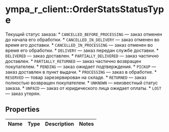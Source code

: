 # ympa_r_client::OrderStatsStatusType

Текущий статус заказа:  * `CANCELLED_BEFORE_PROCESSING` — заказ отменен до начала его обработки.  * `CANCELLED_IN_DELIVERY` — заказ отменен во время его доставки.  * `CANCELLED_IN_PROCESSING` — заказ отменен во время его обработки.  * `DELIVERY` — заказ передан службе доставки.  * `DELIVERED` — заказ доставлен.  * `PARTIALLY_DELIVERED` — заказ частично доставлен.  * `PARTIALLY_RETURNED` — заказ частично возвращен покупателем.  * `PENDING` — заказ ожидает подтверждения.  * `PICKUP` — заказ доставлен в пункт выдачи.  * `PROCESSING` — заказ в обработке.  * `RESERVED` — товар зарезервирован на складе.  * `RETURNED` — заказ полностью возвращен покупателем.  * `UNKNOWN` — неизвестный статус заказа.  * `UNPAID` — заказ от юридического лица ожидает оплаты.  * `LOST` — заказ утерян. 

## Properties
Name | Type | Description | Notes
------------ | ------------- | ------------- | -------------


